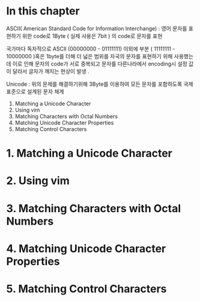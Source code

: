 # In this chapter

ASCII( American Standard Code for Information Interchange) : 영어 문자를 표현하기 위한 code로  1Byte ( 실제 사용은 7bit ) 의 code로 문자를 표현

국가마다 독자적으로 ASCII (00000000 - 01111111) 이외에 부분 ( 11111111 - 10000000 )혹은 1byte를 더해 더 넓은 범위를 자국의 문자를 표현하기 위해 사용했는데 이로 인해 문자의 code가 서로 중복되고 
문자를 다른나라에서 encoding시 설정 값이 달라서 글자가 깨지는 현상이 발생 .  

Unicode : 위의 문제를 해결하기위해 3Byte를 이용하여 모든 문자를 포함하도록 국제 표준으로 설계된 문자 체계




 1. Matching a Unicode Character 
 2. Using vim 
 3. Matching Characters with Octal Numbers 
 4. Matching Unicode Character Properties 
 5. Matching Control Characters 


# 1. Matching a Unicode Character 
# 2. Using vim 
# 3. Matching Characters with Octal Numbers 
# 4. Matching Unicode Character Properties 
# 5. Matching Control Characters 
